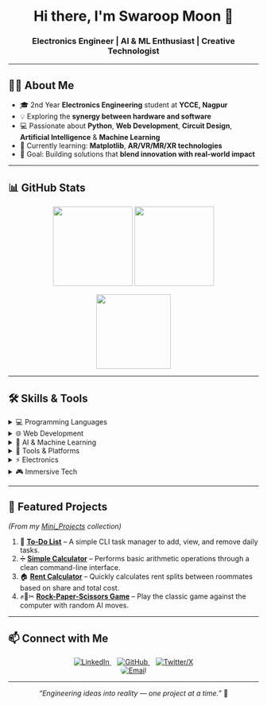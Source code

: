 <h1 align="center">Hi there, I'm Swaroop Moon 👋</h1>
<h3 align="center">Electronics Engineer | AI & ML Enthusiast | Creative Technologist</h3>

---

## 🧑‍💻 About Me  
- 🎓 2nd Year **Electronics Engineering** student at **YCCE, Nagpur**  
- 💡 Exploring the **synergy between hardware and software**  
- 💻 Passionate about **Python**, **Web Development**, **Circuit Design**, **Artificial Intelligence** & **Machine Learning**  
- 🎯 Currently learning: **Matplotlib**, **AR/VR/MR/XR technologies**  
- 🚀 Goal: Building solutions that **blend innovation with real-world impact**  

---

## 📊 GitHub Stats  
<p align="center">
  <img src="https://github-readme-stats.vercel.app/api?username=SwaroopMoon&show_icons=true&theme=radical" height="160px"/>
  <img src="https://github-readme-stats.vercel.app/api/top-langs/?username=SwaroopMoon&layout=compact&theme=radical" height="160px"/>
</p>
<p align="center">
  <img src="https://streak-stats.demolab.com?user=SwaroopMoon&theme=radical" height="150px"/>
</p>

---

## 🛠️ Skills & Tools

<details>
<summary>💻 Programming Languages</summary>

![Python](https://img.shields.io/badge/Python-3670A0?style=for-the-badge&logo=python&logoColor=ffdd54)  
![C](https://img.shields.io/badge/C-00599C?style=for-the-badge&logo=c&logoColor=white)  

</details>

<details>
<summary>🌐 Web Development</summary>

![HTML5](https://img.shields.io/badge/HTML5-E34F26?style=for-the-badge&logo=html5&logoColor=white)  
![CSS3](https://img.shields.io/badge/CSS3-1572B6?style=for-the-badge&logo=css3&logoColor=white)  
![JavaScript](https://img.shields.io/badge/JavaScript-F7DF1E?style=for-the-badge&logo=javascript&logoColor=black)  

</details>

<details>
<summary>🤖 AI & Machine Learning</summary>

![TensorFlow](https://img.shields.io/badge/TensorFlow-FF6F00?style=for-the-badge&logo=tensorflow&logoColor=white)  
![Scikit-learn](https://img.shields.io/badge/Scikit--learn-F7931E?style=for-the-badge&logo=scikit-learn&logoColor=white)  
![Pandas](https://img.shields.io/badge/Pandas-150458?style=for-the-badge&logo=pandas&logoColor=white)  
![NumPy](https://img.shields.io/badge/NumPy-013243?style=for-the-badge&logo=numpy&logoColor=white)  

</details>

<details>
<summary>🧰 Tools & Platforms</summary>

![Git](https://img.shields.io/badge/Git-F05032?style=for-the-badge&logo=git&logoColor=white)  
![GitHub](https://img.shields.io/badge/GitHub-181717?style=for-the-badge&logo=github&logoColor=white)  
![VS Code](https://img.shields.io/badge/VS%20Code-007ACC?style=for-the-badge&logo=visual-studio-code&logoColor=white)  

</details>

<details>
<summary>⚡ Electronics</summary>

![Circuit Design](https://img.shields.io/badge/Circuit%20Design-blue?style=for-the-badge)  
![Microcontrollers](https://img.shields.io/badge/Microcontrollers-learning-informational?style=for-the-badge)  

</details>

<details>
<summary>🎮 Immersive Tech</summary>

![Augmented Reality](https://img.shields.io/badge/Augmented%20Reality-008080?style=for-the-badge)  
![Virtual Reality](https://img.shields.io/badge/Virtual%20Reality-4B0082?style=for-the-badge)  
![Mixed Reality](https://img.shields.io/badge/Mixed%20Reality-800080?style=for-the-badge)  
![Extended Reality](https://img.shields.io/badge/Extended%20Reality-000000?style=for-the-badge)  

</details>

---

## 🚀 Featured Projects  
*(From my [Mini_Projects](https://github.com/SwaroopMoon/Python/tree/main/Mini_Projects) collection)*

1. 📝 **[To-Do List](https://github.com/SwaroopMoon/Python/blob/main/Mini_Projects/01_To-Do-List.py)** – A simple CLI task manager to add, view, and remove daily tasks.  
2. ➗ **[Simple Calculator](https://github.com/SwaroopMoon/Python/blob/main/Mini_Projects/02_simple_calculator.py)** – Performs basic arithmetic operations through a clean command-line interface.  
3. 🏠 **[Rent Calculator](https://github.com/SwaroopMoon/Python/blob/main/Mini_Projects/03_Rent_Calculator.py)** – Quickly calculates rent splits between roommates based on share and total cost.  
4. ✊📄✂ **[Rock-Paper-Scissors Game](https://github.com/SwaroopMoon/Python/blob/main/Mini_Projects/04_Rock-Paper-Scissor_Game.py)** – Play the classic game against the computer with random AI moves.  

---

## 📫 Connect with Me  
<p align="center">
  <a href="https://www.linkedin.com/in/swaroop-moon/" target="_blank" rel="noopener noreferrer" style="margin: 6px;">
    <img
      src="https://img.shields.io/badge/LinkedIn-0A66C2?style=for-the-badge&logo=linkedin&logoColor=white"
      alt="LinkedIn"
    />
  </a>
  <a href="https://github.com/SwaroopMoon" target="_blank" rel="noopener noreferrer" style="margin: 6px;">
    <img
      src="https://img.shields.io/badge/GitHub-181717?style=for-the-badge&logo=github&logoColor=white"
      alt="GitHub"
    />
  </a>
  <a href="https://x.com/SwaroopMoon" target="_blank" rel="noopener noreferrer" style="margin: 6px;">
    <img
      src="https://img.shields.io/badge/Twitter-000000?style=for-the-badge&logo=twitter&logoColor=white"
      alt="Twitter/X"
    />
  </a>
  <br />
  <a href="mailto:swaroopmoon@gmail.com" target="_blank" rel="noopener noreferrer" style="margin: 6px;">
    <img
      src="https://img.shields.io/badge/Email-swaroopmoon%40gmail.com-D14836?style=for-the-badge&logo=gmail&logoColor=white"
      alt="Email"
      style="border-radius: 8px;"
    />
  </a>
</p>



---

<p align="center"><i>“Engineering ideas into reality — one project at a time.”</i> 🌟</p>
